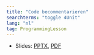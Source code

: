 ```yaml
---
title: "Code becommentarieren"
searchterms: "toggle 4Unit"
lang: "nl"
tag: ProgrammingLesson
---
```

 <ul>
 <li class="ng-binding">Slides:
 <a href="ProgrammingLessons/code-becommentarieren.pptx">PPTX</a>,
 <a href="ProgrammingLessons/code-becommentarieren.pdf">PDF</a>
 </li>
 </ul>
